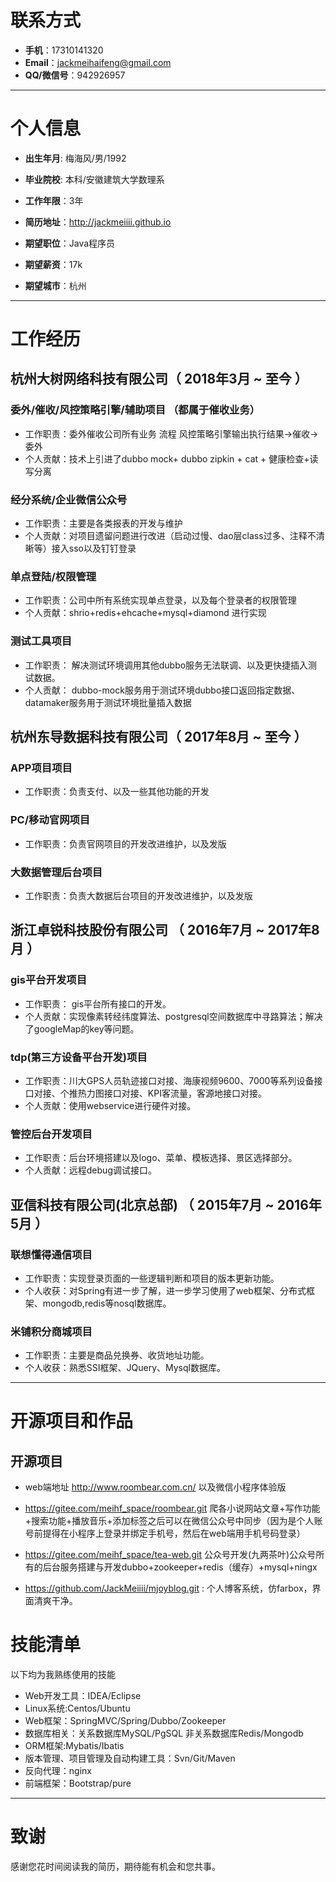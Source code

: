 # 联系方式

- __手机__：17310141320
- __Email__：jackmeihaifeng@gmail.com
- __QQ/微信号__：942926957

---

# 个人信息

 - __出生年月__: 梅海风/男/1992
 - __毕业院校__: 本科/安徽建筑大学数理系 
 - __工作年限__：3年
 - __简历地址__：http://jackmeiiii.github.io  

 - __期望职位__：Java程序员
 - __期望薪资__：17k
 - __期望城市__：杭州

---

# 工作经历

## 杭州大树网络科技有限公司（ 2018年3月 ~ 至今 ）

### 委外/催收/风控策略引擎/辅助项目 （都属于催收业务）
- 工作职责：委外催收公司所有业务 流程 风控策略引擎输出执行结果->催收->委外
- 个人贡献：技术上引进了dubbo mock+ dubbo zipkin + cat + 健康检查+读写分离

### 经分系统/企业微信公众号
- 工作职责：主要是各类报表的开发与维护
- 个人贡献：对项目遗留问题进行改进（启动过慢、dao层class过多、注释不清晰等）接入sso以及钉钉登录

### 单点登陆/权限管理 
- 工作职责：公司中所有系统实现单点登录，以及每个登录者的权限管理
- 个人贡献：shrio+redis+ehcache+mysql+diamond 进行实现

### 测试工具项目
- 工作职责： 解决测试环境调用其他dubbo服务无法联调、以及更快捷插入测试数据。
- 个人贡献： dubbo-mock服务用于测试环境dubbo接口返回指定数据、datamaker服务用于测试环境批量插入数据

## 杭州东导数据科技有限公司（ 2017年8月 ~ 至今 ）

### APP项目项目 
- 工作职责：负责支付、以及一些其他功能的开发


### PC/移动官网项目
- 工作职责：负责官网项目的开发改进维护，以及发版

### 大数据管理后台项目 
- 工作职责：负责大数据后台项目的开发改进维护，以及发版
 
## 浙江卓锐科技股份有限公司 （ 2016年7月 ~ 2017年8月 ）

### gis平台开发项目 
- 工作职责： gis平台所有接口的开发。
- 个人贡献：实现像素转经纬度算法、postgresql空间数据库中寻路算法；解决了googleMap的key等问题。

### tdp(第三方设备平台开发)项目 
- 工作职责：川大GPS人员轨迹接口对接、海康视频9600、7000等系列设备接口对接、个推热力图接口对接、KPI客流量，客源地接口对接。
- 个人贡献：使用webservice进行硬件对接。


### 管控后台开发项目
- 工作职责：后台环境搭建以及logo、菜单、模板选择、景区选择部分。
- 个人贡献：远程debug调试接口。
## 亚信科技有限公司(北京总部) （ 2015年7月 ~ 2016年5月 ）

### 联想懂得通信项目 
- 工作职责：实现登录页面的一些逻辑判断和项目的版本更新功能。
- 个人收获：对Spring有进一步了解，进一步学习使用了web框架、分布式框架、mongodb,redis等nosql数据库。



### 米铺积分商城项目 
- 工作职责：主要是商品兑换券、收货地址功能。
- 个人收获：熟悉SSI框架、JQuery、Mysql数据库。


---
# 开源项目和作品
## 开源项目
- web端地址 http://www.roombear.com.cn/ 以及微信小程序体验版
- https://gitee.com/meihf_space/roombear.git
  爬各小说网站文章+写作功能+搜索功能+播放音乐+添加标签之后可以在微信公众号中同步（因为是个人账号前提得在小程序上登录并绑定手机号，然后在web端用手机号码登录）
- https://gitee.com/meihf_space/tea-web.git
  公众号开发(九两茶叶)公众号所有的后台服务搭建与开发dubbo+zookeeper+redis（缓存）+mysql+ningx

- https://github.com/JackMeiiii/mjoyblog.git : 个人博客系统，仿farbox，界面清爽干净。


# 技能清单

以下均为我熟练使用的技能

- Web开发工具：IDEA/Eclipse
- Linux系统:Centos/Ubuntu
- Web框架：SpringMVC/Spring/Dubbo/Zookeeper
- 数据库相关：关系数据库MySQL/PgSQL 非关系数据库Redis/Mongodb
- ORM框架:Mybatis/Ibatis
- 版本管理、项目管理及自动构建工具：Svn/Git/Maven
- 反向代理：nginx
- 前端框架：Bootstrap/pure

---

# 致谢
感谢您花时间阅读我的简历，期待能有机会和您共事。

